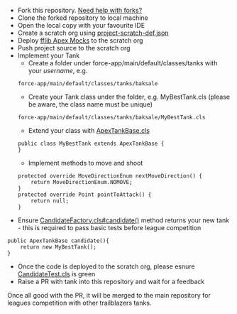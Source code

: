 - Fork this repository. [Need help with forks?](https://docs.github.com/en/get-started/quickstart/fork-a-repo)
- Clone the forked repository to local machine
- Open the local copy with your favourite IDE
- Create a scratch org using [project-scratch-def.json](config/project-scratch-def.json)
- Deploy [fflib Apex Mocks](https://github.com/apex-enterprise-patterns/fflib-apex-mocks) to the scratch org
- Push project source to the scratch org
- Implement your Tank
    - Create a folder under force-app/main/default/classes/tanks with your _username_, e.g.
    ```
    force-app/main/default/classes/tanks/baksale
    ```
    - Create your Tank class under the folder, e.g. MyBestTank.cls (please be aware, the class name must be unique)
    ```
    force-app/main/default/classes/tanks/baksale/MyBestTank.cls
    ```
    - Extend your class with [ApexTankBase.cls](force-app/main/default/classes/core/model/ApexTankBase.cls)
    ```
    public class MyBestTank extends ApexTankBase {
    }
    ```
    - Implement methods to move and shoot
    ```
    protected override MoveDirectionEnum nextMoveDirection() {
        return MoveDirectionEnum.NOMOVE;
    }
    protected override Point pointToAttack() {
        return null;
    }
    ```
- Ensure [CandidateFactory.cls#candidate()](force-app/main/default/classes/competition/CandidateFactory.cls) method returns your new tank - this is required to pass basic tests before league competition
```
public ApexTankBase candidate(){
    return new MyBestTank();
}
```
- Once the code is deployed to the scratch org, please esnure [CandidateTest.cls](force-app/main/default/classes/competition/CandidateTest.cls) is green
- Raise a PR with tank into this repository and wait for a feedback
  
Once all good with the PR, it will be merged to the main repository for leagues competition with other trailblazers tanks.
